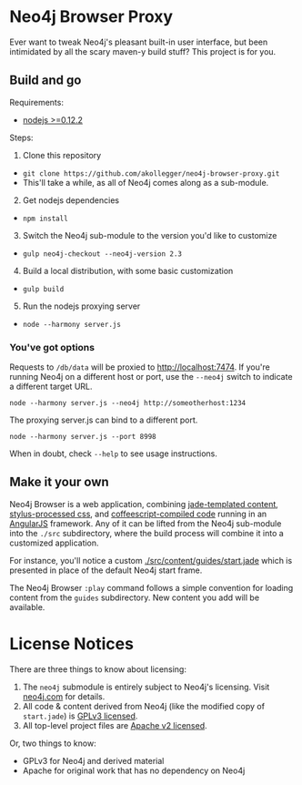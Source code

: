 # Neo4j Browser Proxy

Ever want to tweak Neo4j's pleasant built-in user interface,
but been intimidated by all the scary maven-y build stuff? This project is for you.


## Build and go

Requirements:

- [nodejs >=0.12.2](https://nodejs.org)

Steps:

1. Clone this repository
  - `git clone https://github.com/akollegger/neo4j-browser-proxy.git`
  - This'll take a while, as all of Neo4j comes along as a sub-module.
2. Get nodejs dependencies
  - `npm install`
3. Switch the Neo4j sub-module to the version you'd like to customize
  - `gulp neo4j-checkout --neo4j-version 2.3`
4. Build a local distribution, with some basic customization
  - `gulp build`
5. Run the nodejs proxying server
  - `node --harmony server.js`

### You've got options

Requests to `/db/data` will be proxied to [http://localhost:7474](http://localhost:7474).
If you're running Neo4j on a different host or port, use the `--neo4j` switch to indicate a different target URL.

    node --harmony server.js --neo4j http://someotherhost:1234

The proxying server.js can bind to a different port.

    node --harmony server.js --port 8998

When in doubt, check `--help` to see usage instructions.



## Make it your own

Neo4j Browser is a web application, combining [jade-templated content](http://jade-lang.com), [stylus-processed css](https://learnboost.github.io/stylus/),
and [coffeescript-compiled code](http://coffeescript.org) running in an [AngularJS](https://angularjs.org) framework. Any of it can be lifted from the Neo4j sub-module into the `./src`
subdirectory, where the build process will combine it into a customized application.

For instance, you'll notice a custom [./src/content/guides/start.jade](./src/content/guides/start.jade) which is presented in place of the default Neo4j start frame.

The Neo4j Browser `:play` command follows a simple convention for loading content from the `guides` subdirectory. New content you add will be available.


# License Notices

There are three things to know about licensing:

1. The `neo4j` submodule is entirely subject to Neo4j's licensing. Visit [neo4j.com](neo4j.com) for details.
2. All code &amp; content derived from Neo4j (like the modified copy of `start.jade`) is [GPLv3 licensed](http://www.gnu.org/licenses/gpl-3.0.en.html).
3. All top-level project files are [Apache v2 licensed](http://www.apache.org/licenses/LICENSE-2.0).  

Or, two things to know:

- GPLv3 for Neo4j and derived material
- Apache for original work that has no dependency on Neo4j
